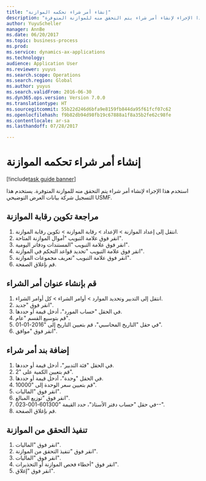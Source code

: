 ```yaml
--- 
title: "إنشاء أمر شراء تحكمه الموازنة"
description: "استخدم هذا الإجراء لإنشاء أمر شراء يتم التحقق منه للموازنة المتوفرة."
author: YuyuScheller
manager: AnnBe
ms.date: 06/20/2017
ms.topic: business-process
ms.prod: 
ms.service: dynamics-ax-applications
ms.technology: 
audience: Application User
ms.reviewer: yuyus
ms.search.scope: Operations
ms.search.region: Global
ms.author: yuyus
ms.search.validFrom: 2016-06-30
ms.dyn365.ops.version: Version 7.0.0
ms.translationtype: HT
ms.sourcegitcommit: 55b22d246d6bfa9e8159fb844da95f61fcf07c62
ms.openlocfilehash: f9b82db94d98fb19c67888a1f8a35b2fe62c98fe
ms.contentlocale: ar-sa
ms.lasthandoff: 07/28/2017

---
```

# <a name="create-a-purchase-order-governed-by-budget"></a>إنشاء أمر شراء تحكمه الموازنة

[!include[task guide banner](../../includes/task-guide-banner.md)]

استخدم هذا الإجراء لإنشاء أمر شراء يتم التحقق منه للموازنة المتوفرة. يستخدم هذا التسجيل شركة بيانات العرض التوضيحي USMF.


## <a name="review-the-budget-control-configuration"></a>مراجعة تكوين رقابة الموازنة
1. انتقل إلى إعداد الموازنة > الإعداد > رقابة الموازنة > تكوين رقابة الموازنة.
2. انقر فوق علامة التبويب "أموال الموازنة المتاحة‬".
3. انقر فوق علامة التبويب "المستندات ودفاتر اليومية".
4. انقر فوق علامة التبويب "تحديد قواعد التحكم في الموازنة‬".
5. انقر فوق علامة التبويب "تعريف مجموعات الموازنة‬‬".
6. قم بإغلاق الصفحة.

## <a name="create-the-purchase-order-header"></a>قم بإنشاء عنوان أمر الشراء
1. انتقل إلى التدبير وتحديد الموارد > أوامر الشراء > كل أوامر الشراء.
2. انقر فوق "جديد".
3. في الحقل "حساب المورد"، أدخل قيمة أو حددها.
4. قم بتوسيع القسم "عام".
5. في حقل "التاريخ المحاسبي‬"، قم بتعيين التاريخ إلى "2016-01-01".
6. انقر فوق "موافق".

## <a name="add-a-purchase-order-line"></a>إضافة بند أمر شراء
1. في الحقل "فئة التدبير"، أدخل قيمة أو حددها.
2. قم بتعيين الكمية على "2".
3. في الحقل "وحدة"، أدخل قيمة أو حددها.
4. قم بتعيين سعر الوحدة إلى "10000".
5. انقر فوق "الماليات‬".
6. انقر فوق "توزيع المبالغ".
7. في حقل "‏‫حساب دفتر الأستاذ‬"، حدد القيمة "601300-001-023--".
8. قم بإغلاق الصفحة.

## <a name="perform-budget-checking"></a>تنفيذ التحقق من الموازنة
1. انقر فوق "الماليات‬".
2. انقر فوق "تنفيذ التحقق من الموازنة".
3. انقر فوق "الماليات‬".
4. انقر فوق "أخطاء فحص الموازنة أو التحذيرات".
5. انقر فوق "إغلاق".


